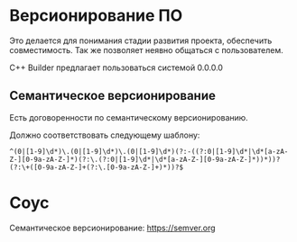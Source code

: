 # Версионирование ПО

Это делается для понимания стадии развития проекта, обеспечить совместимость. Так же позволяет неявно общаться с пользователем.

C++ Builder предлагает пользоваться системой 0.0.0.0 

## Семантическое версионирование

Есть договоренности по семантическому версионированию.

Должно соответствовать следующему шаблону:

```
^(0|[1-9]\d*)\.(0|[1-9]\d*)\.(0|[1-9]\d*)(?:-((?:0|[1-9]\d*|\d*[a-zA-Z-][0-9a-zA-Z-]*)(?:\.(?:0|[1-9]\d*|\d*[a-zA-Z-][0-9a-zA-Z-]*))*))?(?:\+([0-9a-zA-Z-]+(?:\.[0-9a-zA-Z-]+)*))?$
```

# Соус

Семантическое версионирование: https://semver.org

